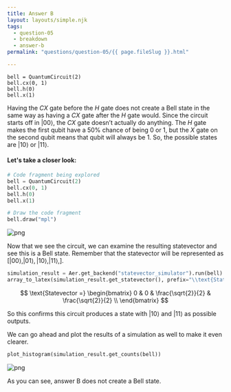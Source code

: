 ```yaml
---
title: Answer B
layout: layouts/simple.njk
tags:
  - question-05
  - breakdown
  - answer-b
permalink: "questions/question-05/{{ page.fileSlug }}.html"

---
```



    bell = QuantumCircuit(2)  
    bell.cx(0, 1)  
    bell.h(0)  
    bell.x(1)  

Having the $CX$ gate before the $H$ gate does not create a Bell state in the same way as having a $CX$ gate after the $H$ gate would.
Since the circuit starts off in $|00\rangle$, the $CX$ gate doesn’t actually do anything.
The $H$ gate makes the first qubit have a 50% chance of being 0 or 1, but the $X$ gate on the second qubit means that qubit will always be 1.
So, the possible states are $|10\rangle$ or $|11\rangle$.

#### Let's take a closer look:


```python
# Code fragment being explored
bell = QuantumCircuit(2)
bell.cx(0, 1)
bell.h(0)
bell.x(1)

# Draw the code fragment
bell.draw("mpl")
```




    
![png](output_23_0.png)
    



Now that we see the circuit, we can examine the resulting statevector and see this is a Bell state.
Remember that the statevector will be represented as $\left[ |00\rangle, |01\rangle, |10\rangle, |11\rangle, \right]$.


```python
simulation_result = Aer.get_backend("statevector_simulator").run(bell).result()
array_to_latex(simulation_result.get_statevector(), prefix="\\text{Statevector =}")
```




$$
\text{Statevector =}
\begin{bmatrix}
0 & 0 & \frac{\sqrt{2}}{2} & \frac{\sqrt{2}}{2}  \\
 \end{bmatrix}
$$



So this confirms this circuit produces a state with $|10\rangle$ and $|11\rangle$ as possible outputs.

We can go ahead and plot the results of a simulation as well to make it even clearer.


```python
plot_histogram(simulation_result.get_counts(bell))
```




    
![png](output_27_0.png)
    



As you can see, answer B does not create a Bell state.